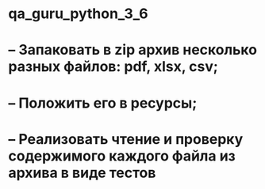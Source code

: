 # qa_guru_python_3_6


# – Запаковать в zip архив несколько разных файлов: pdf, xlsx, csv;

# – Положить его в ресурсы;

# – Реализовать чтение и проверку содержимого каждого файла из архива в виде тестов

